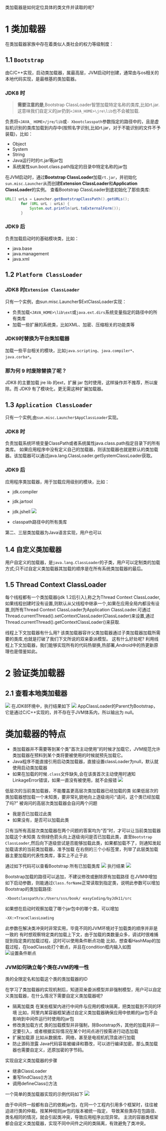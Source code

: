 类加载器是如何定位具体的类文件并读取的呢?

# 1 类加载器
在类加载器家族中存在着类似人类社会的权力等级制度：
## 1.1 `Bootstrap` 
由C/C++实现，启动类加载器，属最高层，JVM启动时创建，通常由与os相关的本地代码实现，是最根基的类加载器。
### JDK8 时
> **需要注意的是**,Bootstrap ClassLoader智慧加载特定名称的类库,比如rt.jar.这意味我们自定义的jar扔到`<JAVA_HOME>\jre\lib`也不会被加载. 

负责将`<JAVA_ HOME>/jre/lib`或`-
Xbootclasspath`参数指定的路径中的，且是虚拟机识别的类库加载到内存中(按照名字识别,比如rt.jar，对于不能识别的文件不予装载)，比如：
- Object
- System
- String
- Java运行时的rt.jar等jar包
- 系统属性sun.boot.class.path指定的目录中特定名称的jar包

在JVM启动时，通过**Bootstrap ClassLoader**加载`rt.jar`，并初始化`sun.misc.Launcher`从而创建**Extension ClassLoader**和**Application ClassLoader**的实例。
查看Bootstrap ClassLoader到底初始化了那些类库:

```java
URL[] urLs = Launcher.getBootstrapClassPath().getURLs();
       for (URL urL : urLs) {
           System.out.println(urL.toExternalForm());
       }
```
### JDK9 后
负责加载启动时的基础模块类，比如：
- java.base
- java.management
- java.xml
## 1.2 `Platform ClassLoader` 
### JDK8 时`Extension ClassLoader`
只有一个实例，由sun.misc.Launcher$ExtClassLoader实现：
- 负责加载`<JAVA_HOME>\lib\ext`或`java.ext.dirs`系统变量指定的路径中的所有类库
- 加载一些扩展的系统类，比如XML、加密、压缩相关的功能类等

### JDK9时替换为平台类加载器
加载一些平台相关的模块，比如`java.scripting`、`java.compiler*`、 `java.corba*`。
### 那为何 9 时废除替换了呢？
JDK8 的主要加载 jre lib 的ext，扩展 jar 包时使用，这样操作并不推荐，所以废除。而 JDK9 有了模块化，更无需这种扩展加载器。
## 1.3 `Application ClassLoader`  
只有一个实例,由`sun.misc.Launcher$AppClassLoader`实现。
### JDK8 时
负责加载系统环境变量ClassPath或者系统属性java.class.path指定目录下的所有类库。
如果应用程序中没有定义自己的加载器，则该加载器也就是默认的类加载器。该加载器可以通过java.lang.ClassLoader.getSystemClassLoader获取。
### JDK9 后
应用程序类加载器，用于加载应用级别的模块，比如：
- jdk.compiler
- jdk.jartool
- jdk.jshell
![](https://img-blog.csdnimg.cn/2021011914324377.png?x-oss-process=image/watermark,type_ZmFuZ3poZW5naGVpdGk,shadow_10,text_SmF2YUVkZ2U=,size_1,color_FFFFFF,t_70)

- classpath路径中的所有类库

第二、三层类加载器为Java语言实现，用户也可以
## 1.4 自定义类加载器
用户自定义的加载器，是`java.lang.ClassLoader`的子类，用户可以定制类的加载方式;只不过自定义类加载器其加载的顺序是在所有系统类加载器的最后。

## 1.5 Thread Context ClassLoader
每个线程都有一个类加载器(jdk 1.2后引入),称之为Thread Context ClassLoader,如果线程创建时没有设置,则默认从父线程中继承一个,如果在应用全局内都没有设置,则所有Thread Context ClassLoader为Application ClassLoader.可通过Thread.currentThread().setContextClassLoader(ClassLoader)来设置,通过Thread.currentThread().getContextClassLoader()来获取. 

线程上下文加载器有什么用?
该类加载器容许父类加载器通过子类加载器加载所需要的类库,也就是打破了我们下文所说的双亲委派模型。
这有什么好处呢?
利用线程上下文加载器，我们能够实现所有的代码热替换,热部署,Android中的热更新原理也是借鉴如此。

#  2 验证类加载器
## 2.1 查看本地类加载器
![](https://imgconvert.csdnimg.cn/aHR0cHM6Ly91cGxvYWQtaW1hZ2VzLmppYW5zaHUuaW8vdXBsb2FkX2ltYWdlcy80Njg1OTY4LWM2YTlkN2YwOTEwZDNiZGMucG5n)
在JDK8环境中，执行结果如下
![](https://imgconvert.csdnimg.cn/aHR0cHM6Ly91cGxvYWQtaW1hZ2VzLmppYW5zaHUuaW8vdXBsb2FkX2ltYWdlcy80Njg1OTY4LWExYjA3N2UzYTRiYzRhZjMucG5n)
AppClassLoader的Parent为Bootstrap，它是通过C/C++实现的，并不存在于JVM体系内，所以输出为 null。


# 类加载器的特点
- 类加载器并不需要等到某个类"首次主动使用”的时候才加载它，JVM规范允许类加载器在预料到某个类将要被使用的时候就预先加载它。
- Java程序不能直接引用启动类加载器，直接设置classLoader为null，默认就使用启动类加载器
- 如果在加载的时候`.class`文件缺失,会在该类首次主动使用时通知LinkageError错误，如果一直没有被使用，就不会报错
![](https://imgconvert.csdnimg.cn/aHR0cHM6Ly91cGxvYWQtaW1hZ2VzLmppYW5zaHUuaW8vdXBsb2FkX2ltYWdlcy80Njg1OTY4LWQ2ZGU1NDU2OTNmNGZjYjEucG5n)


低层次的当前类加载器，不能覆盖更高层次类加载器已经加载的类
如果低层次的类加载器想加载一个未知类，要非常礼貌地向上逐级询问:“请问，这个类已经加载了吗?”
被询问的高层次类加载器会自问两个问题
- 我是否已加载过此类
- 如果没有，是否可以加载此类

只有当所有高层次类加载器在两个问题的答案均为“否”时，才可以让当前类加载器加载这个未知类
左侧绿色箭头向上逐级询问是否已加载此类，直至`Bootstrap ClassLoader`,然后向下逐级尝试是否能够加载此类，如果都加载不了，则通知发起加载请求的当前类加载器，准予加载
在右侧的三个小标签里，列举了此层类加载器主要加载的代表性类库，事实上不止于此

通过如下代码可以查看Bootstrap 所有已加载类库
![](https://imgconvert.csdnimg.cn/aHR0cHM6Ly91cGxvYWQtaW1hZ2VzLmppYW5zaHUuaW8vdXBsb2FkX2ltYWdlcy80Njg1OTY4LTg0MGEwNDUwNWI1Y2I1YTgucG5n)
执行结果
![](https://imgconvert.csdnimg.cn/aHR0cHM6Ly91cGxvYWQtaW1hZ2VzLmppYW5zaHUuaW8vdXBsb2FkX2ltYWdlcy80Njg1OTY4LWNiNTdkZGNmZjBmZDI0ZWMucG5n)

Bootstrap加载的路径可以追加，不建议修改或删除原有加载路径
在JVM中增加如下启动参数，则能通过`Class.forName`正常读取到指定类，说明此参数可以增加Bootstrap的类加载路径:
```bash
-Xbootclasspath/a:/Users/sss/book/ easyCoding/byJdk11/src
```
如果想在启动时观察加载了哪个jar包中的哪个类，可以增加
```bash
-XX:+TraceClassLoading
```
此参数在解决类冲突时非常实用，毕竟不同的JVM环境对于加载类的顺序并非是一致的
有时想观察特定类的加载上下文，由于加载的类数量众多，调试时很难捕捉到指定类的加载过程，这时可以使用条件断点功能
比如，想查看HashMap的加载过程，在loadClass处打个断点，并且在condition框内输入如图
![设置条件断点](https://imgconvert.csdnimg.cn/aHR0cHM6Ly91cGxvYWQtaW1hZ2VzLmppYW5zaHUuaW8vdXBsb2FkX2ltYWdlcy80Njg1OTY4LTZhMjk0YjhhNzVkYWM4MTIucG5n)

### JVM如何确立每个类在JVM的唯一性
类的全限定名和加载这个类的类加载器的ID

在学习了类加载器的实现机制后，知道双亲委派模型并非强制模型，用户可以自定义类加载器，在什么情况下需要自定义类加载器呢?
- 隔离加载类
在某些框架内进行中间件与应用的模块隔离，把类加载到不同的环境
比如，阿里内某容器框架通过自定义类加载器确保应用中依赖的jar包不会影响到中间件运行时使用的jar包
- 修改类加载方式
类的加载模型并非强制，除Bootstrap外，其他的加载并非一定要引入，或者根据实际情况在某个时间点进行按需进行动态加载
- 扩展加载源
比如从数据库、网络，甚至是电视机机顶盒进行加载
- 防止源码泄露
Java代码容易被编译和篡改，可以进行编译加密。那么类加载器也需要自定义，还原加密的字节码。

实现自定义类加载器的步骤
- 继承ClassLoader
- 重写findClass()方法
- 调用defineClass()方法

一个简单的类加载器实现的示例代码如下
![](https://imgconvert.csdnimg.cn/aHR0cHM6Ly91cGxvYWQtaW1hZ2VzLmppYW5zaHUuaW8vdXBsb2FkX2ltYWdlcy80Njg1OTY4LTdiYjk1NGI1NThlOTAwMzAucG5n)

由于中间件一般都有自己的依赖jar包，在同一个工程内引用多个框架时，往往被迫进行类的仲裁。按某种规则jar包的版本被统一指定， 导致某些类存在包路径、类名相同的情况，就会引起类冲突，导致应用程序出现异常。
主流的容器类框架都会自定义类加载器，实现不同中间件之间的类隔离，有效避免了类冲突。